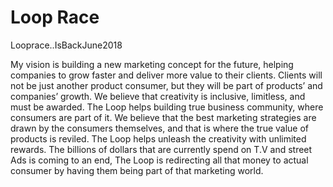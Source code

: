 # Loop Race
Looprace..IsBackJune2018

My vision is building a new marketing concept for the future, helping
companies to grow faster and deliver more value to their clients.
Clients will not be just another product consumer, but they will be
part of products’ and companies’ growth. We believe that creativity is
inclusive, limitless, and must be awarded. The Loop helps building true
business community, where consumers are part of it. We believe that the
best marketing strategies are drawn by the consumers themselves, and
that is where the true value of products is reviled. The Loop helps
unleash the creativity with unlimited rewards. The billions of dollars
that are currently spend on T.V and street Ads is coming to an end, The
Loop is redirecting all that money to actual consumer by having them
being part of that marketing world.
